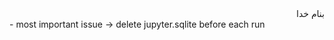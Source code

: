 <div dir="rtl">بنام خدا</div>
- most important issue -> delete jupyter.sqlite before each run

<div dir="rtl"></div>
<div dir="rtl"></div>
<div dir="rtl"></div>
<div dir="rtl"></div>
<div dir="rtl"></div>
<div dir="rtl"></div>





